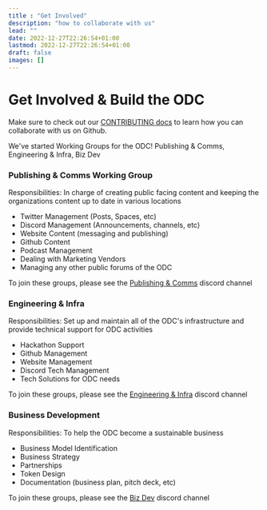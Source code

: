 ```yaml
---
title : "Get Involved"
description: "how to collaborate with us"
lead: ""
date: 2022-12-27T22:26:54+01:00
lastmod: 2022-12-27T22:26:54+01:00
draft: false
images: []
---
```


# Get Involved & Build the ODC

Make sure to check out our [CONTRIBUTING docs](https://github.com/OpenDataforWeb3/Resources/blob/main/CONTRIBUTING.md) to learn how you can collaborate with us on Github.

We've started Working Groups for the ODC! Publishing & Comms, Engineering & Infra, Biz Dev

### Publishing & Comms Working Group
Responsibilities: In charge of creating public facing content and keeping the organizations content up to date in various locations

- Twitter Management (Posts, Spaces, etc)
- Discord Management (Announcements, channels, etc)
- Website Content (messaging and publishing)
- Github Content
- Podcast Management
- Dealing with Marketing Vendors
- Managing any other public forums of the ODC

To join these groups, please see the [Publishing & Comms](https://discord.gg/ZfRAV8rRRW) discord channel


### Engineering & Infra
Responsibilities: Set up and maintain all of the ODC's infrastructure and provide technical support for ODC activities

- Hackathon Support
- Github Management
- Website Management
- Discord Tech Management
- Tech Solutions for ODC needs

To join these groups, please see the [Engineering & Infra](https://discord.gg/mRUnKwJB9B) discord channel

### Business Development
Responsibilities: To help the ODC become a sustainable business

- Business Model Identification
- Business Strategy
- Partnerships
- Token Design
- Documentation (business plan, pitch deck, etc)

To join these groups, please see the [Biz Dev](https://discord.gg/sQfZpZNVRC) discord channel
